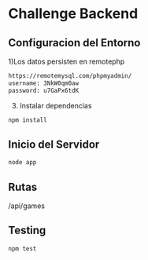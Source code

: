 # Challenge Backend 

## Configuracion del Entorno
1)Los datos persisten en remotephp
``` bash
https://remotemysql.com/phpmyadmin/
username: 3NkW0qm0aw
password: u7GaPx6tdK
```

3) Instalar dependencias
``` bash
npm install
```

## Inicio del Servidor

``` bash
node app
```

## Rutas

/api/games

## Testing

``` bash
npm test
```
